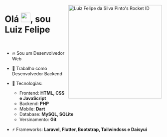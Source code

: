 <a href="https://app.rocketseat.com.br/me/luizfspintoo"><img align="right" src="https://app.rocketseat.com.br/api/rocketid/share?slug=luizfspintoo&type=card" width="300" alt="Luiz Felipe da Silva Pinto's Rocket ID"/></a>
<h1 align="left">Olá <img src="https://raw.githubusercontent.com/kaueMarques/kaueMarques/master/hi.gif" height="30px">, sou Luiz Felipe</h1>

<br>

- 🔥 Sou um Desenvolvedor Web  

- 🔭 Trabalho como Desenvolvedor Backend

- 💬 Tecnologias:
  - Frontend: **HTML, CSS e JavaScript**
  - Backend:  **PHP**
  - Mobile: **Dart**
  - Database: **MySQL, SQLite**
  - Versinamento: **Git**

- ⚡ Frameworks: **Laravel, Flutter, Bootstrap, Tailwindcss e Daisyui**

